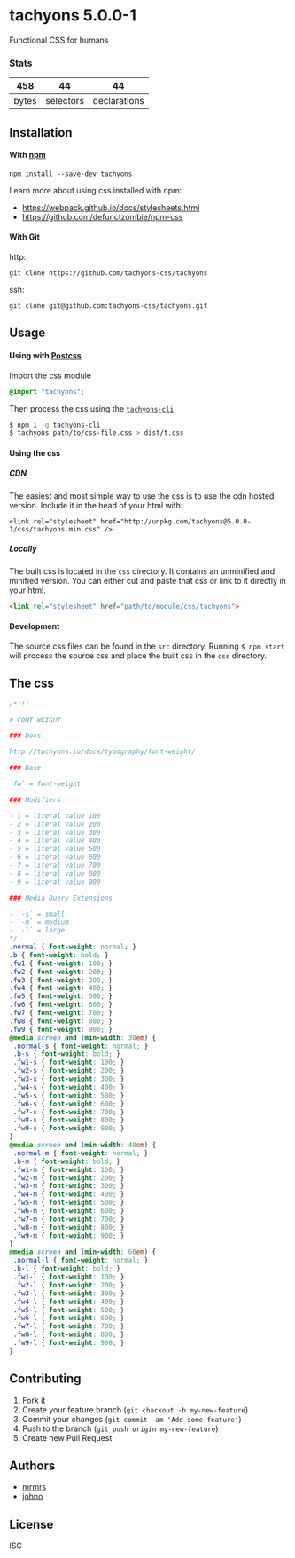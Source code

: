 # tachyons 5.0.0-1

Functional CSS for humans

### Stats

458 | 44 | 44
---|---|---
bytes | selectors | declarations

## Installation

#### With [npm](https://npmjs.com)

```
npm install --save-dev tachyons
```

Learn more about using css installed with npm:
* https://webpack.github.io/docs/stylesheets.html
* https://github.com/defunctzombie/npm-css

#### With Git

http:
```
git clone https://github.com/tachyons-css/tachyons
```

ssh:
```
git clone git@github.com:tachyons-css/tachyons.git
```

## Usage

#### Using with [Postcss](https://github.com/postcss/postcss)

Import the css module

```css
@import "tachyons";
```

Then process the css using the [`tachyons-cli`](https://github.com/tachyons-css/tachyons-cli)

```sh
$ npm i -g tachyons-cli
$ tachyons path/to/css-file.css > dist/t.css
```

#### Using the css

##### CDN
The easiest and most simple way to use the css is to use the cdn hosted version. Include it in the head of your html with:

```
<link rel="stylesheet" href="http://unpkg.com/tachyons@5.0.0-1/css/tachyons.min.css" />
```

##### Locally
The built css is located in the `css` directory. It contains an unminified and minified version.
You can either cut and paste that css or link to it directly in your html.

```html
<link rel="stylesheet" href="path/to/module/css/tachyons">
```

#### Development

The source css files can be found in the `src` directory.
Running `$ npm start` will process the source css and place the built css in the `css` directory.

## The css

```css
/*!!!

# FONT WEIGHT

### Docs

http://tachyons.io/docs/typography/font-weight/

### Base

`fw` = font-weight

### Modifiers

- 1 = literal value 100
- 2 = literal value 200
- 3 = literal value 300
- 4 = literal value 400
- 5 = literal value 500
- 6 = literal value 600
- 7 = literal value 700
- 8 = literal value 800
- 9 = literal value 900

### Media Query Extensions

- `-s` = small
- `-m` = medium
- `-l` = large
*/
.normal { font-weight: normal; }
.b { font-weight: bold; }
.fw1 { font-weight: 100; }
.fw2 { font-weight: 200; }
.fw3 { font-weight: 300; }
.fw4 { font-weight: 400; }
.fw5 { font-weight: 500; }
.fw6 { font-weight: 600; }
.fw7 { font-weight: 700; }
.fw8 { font-weight: 800; }
.fw9 { font-weight: 900; }
@media screen and (min-width: 30em) {
 .normal-s { font-weight: normal; }
 .b-s { font-weight: bold; }
 .fw1-s { font-weight: 100; }
 .fw2-s { font-weight: 200; }
 .fw3-s { font-weight: 300; }
 .fw4-s { font-weight: 400; }
 .fw5-s { font-weight: 500; }
 .fw6-s { font-weight: 600; }
 .fw7-s { font-weight: 700; }
 .fw8-s { font-weight: 800; }
 .fw9-s { font-weight: 900; }
}
@media screen and (min-width: 48em) {
 .normal-m { font-weight: normal; }
 .b-m { font-weight: bold; }
 .fw1-m { font-weight: 100; }
 .fw2-m { font-weight: 200; }
 .fw3-m { font-weight: 300; }
 .fw4-m { font-weight: 400; }
 .fw5-m { font-weight: 500; }
 .fw6-m { font-weight: 600; }
 .fw7-m { font-weight: 700; }
 .fw8-m { font-weight: 800; }
 .fw9-m { font-weight: 900; }
}
@media screen and (min-width: 60em) {
 .normal-l { font-weight: normal; }
 .b-l { font-weight: bold; }
 .fw1-l { font-weight: 100; }
 .fw2-l { font-weight: 200; }
 .fw3-l { font-weight: 300; }
 .fw4-l { font-weight: 400; }
 .fw5-l { font-weight: 500; }
 .fw6-l { font-weight: 600; }
 .fw7-l { font-weight: 700; }
 .fw8-l { font-weight: 800; }
 .fw9-l { font-weight: 900; }
}
```

## Contributing

1. Fork it
2. Create your feature branch (`git checkout -b my-new-feature`)
3. Commit your changes (`git commit -am 'Add some feature'`)
4. Push to the branch (`git push origin my-new-feature`)
5. Create new Pull Request

## Authors

* [mrmrs](http://mrmrs.io)
* [johno](http://johnotander.com)

## License

ISC

